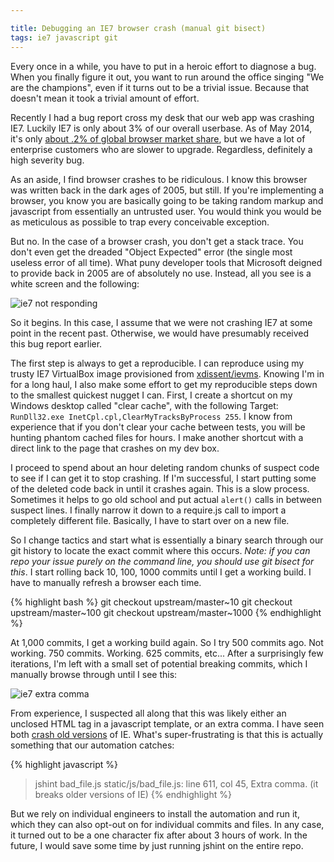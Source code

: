 ```yaml
---

title: Debugging an IE7 browser crash (manual git bisect)
tags: ie7 javascript git
---
```


Every once in a while, you have to put in a heroic effort to diagnose a bug. When
you finally figure it out, you want to run around the office singing "We are the
champions", even if it turns out to be a trivial issue. Because that doesn't mean
it took a trivial amount of effort.

Recently I had a bug report cross my desk that our web app was crashing IE7.
Luckily IE7 is only about 3% of our overall userbase. As of May 2014, it's only
[about .2% of global browser market share](http://www.w3schools.com/browsers/browsers_explorer.asp),
but we have a lot of enterprise customers who are slower to upgrade. Regardless,
definitely a high severity bug.

As an aside, I find browser crashes to be ridiculous. I know this browser was
written back in the dark ages of 2005, but still. If you're implementing a browser,
you know you are basically going to be taking random markup and javascript from
essentially an untrusted user. You would think you would be as meticulous as
possible to trap every conceivable exception.

But no. In the case of a browser crash, you don't get a stack trace. You don't even
get the dreaded "Object Expected" error (the single most useless error of all time).
What puny developer tools that Microsoft deigned to provide back in 2005 are of
absolutely no use. Instead, all you see is a white screen and the following:

![ie7 not responding](/blog/images/ie7_not_responding.png)

So it begins. In this case, I assume that we were not crashing IE7 at some point in
the recent past. Otherwise, we would have presumably received this bug report
earlier.

The first step is always to get a reproducible. I can reproduce using my trusty
IE7 VirtualBox image provisioned from [xdissent/ievms](https://github.com/xdissent/ievms).
Knowing I'm in for a long haul, I also make some effort to get my reproducible steps
down to the smallest quickest nugget I can. First, I create a shortcut on my Windows
desktop called "clear cache", with the following Target: `RunDll32.exe InetCpl.cpl,ClearMyTracksByProcess 255`.
I know from experience that if you don't clear your cache between tests, you will be
hunting phantom cached files for hours. I make another shortcut with a direct link
to the page that crashes on my dev box.

I proceed to spend about an hour deleting random chunks of suspect code to see if I
can get it to stop crashing. If I'm successful, I start putting some of the deleted
code back in until it crashes again. This is a slow process. Sometimes it helps to
go old school and put actual `alert()` calls in between suspect lines. I finally
narrow it down to a require.js call to import a completely different file. Basically,
I have to start over on a new file.

So I change tactics and start what is essentially a binary search through our git
history to locate the exact commit where this occurs. *Note: if you can repo your
issue purely on the command line, you should use git bisect for this*.  I start
rolling back 10, 100, 1000 commits until I get a working build. I have to manually
refresh a browser each time.

{% highlight bash %}
git checkout upstream/master~10
git checkout upstream/master~100
git checkout upstream/master~1000
{% endhighlight %}

At 1,000 commits, I get a working build again. So I try 500 commits ago. Not working.
750 commits. Working. 625 commits, etc... After a surprisingly few iterations, I'm
left with a small set of potential breaking commits, which I manually browse through until
I see this:

![ie7 extra comma](/blog/images/ie7_extra_comma.png)

From experience, I suspected all along that this was likely either an unclosed HTML
tag in a javascript template, or an extra comma. I have seen both [crash old versions](http://blog.bottomlessinc.com/2010/01/ie-bug-dont-put-extra-commas-in-your-js-arrays/)
of IE. What's super-frustrating is that this is actually something that our automation
catches:

{% highlight javascript %}
>jshint bad_file.js
static/js/bad_file.js: line 611, col 45, Extra comma. (it breaks older versions of IE)
{% endhighlight %}

But we rely on individual engineers to install the automation and run it, which they
can also opt-out on for individual commits and files. In any case, it turned out to be
a one character fix after about 3 hours of work. In the future, I would save some
time by just running jshint on the entire repo.
